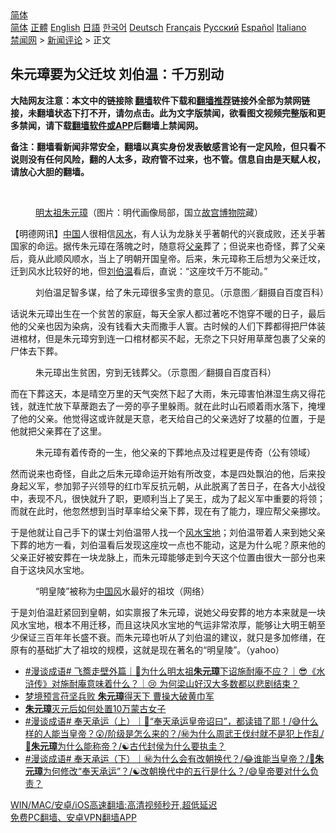  <!-- 面包屑导航 --> <div class="breadcrumb"><!-- GTranslate: https://gtranslate.io/ -->  <div class="switcher notranslate">  <div class="selected">  <a href="#" onclick="return false;"> 简体</a>  </div>  <div class="option">  <a href="https://www.bannedbook.org" onclick="doGTranslate('zh-CN|zh-CN');jQuery('div.switcher div.selected a').html(jQuery(this).html());return false;" title="简体中文" class="nturl selected"> 简体</a>  <a href="https://www.bannedbook.org/zh-tw/" onclick="doGTranslate('zh-CN|zh-TW');jQuery('div.switcher div.selected a').html(jQuery(this).html());return false;" title="繁體中文" class="nturl"> 正體</a>  <a href="https://www.bannedbook.org/en/" onclick="doGTranslate('zh-CN|en');jQuery('div.switcher div.selected a').html(jQuery(this).html());return false;" title="English" class="nturl"> English</a>  <a href="https://www.bannedbook.org/ja/" onclick="doGTranslate('zh-CN|ja');jQuery('div.switcher div.selected a').html(jQuery(this).html());return false;" title="日本語" class="nturl"> 日語</a>  <a href="https://www.bannedbook.org/ko/" onclick="doGTranslate('zh-CN|ko');jQuery('div.switcher div.selected a').html(jQuery(this).html());return false;" title="한국어" class="nturl"> 한국어</a>  <a href="https://www.bannedbook.org/de/" onclick="doGTranslate('zh-CN|de');jQuery('div.switcher div.selected a').html(jQuery(this).html());return false;" title="Deutsch" class="nturl"> Deutsch</a>  <a href="https://www.bannedbook.org/fr/" onclick="doGTranslate('zh-CN|fr');jQuery('div.switcher div.selected a').html(jQuery(this).html());return false;" title="Français" class="nturl"> Français</a>  <a href="https://www.bannedbook.org/ru/" onclick="doGTranslate('zh-CN|ru');jQuery('div.switcher div.selected a').html(jQuery(this).html());return false;" title="Русский" class="nturl"> Русский</a>  <a href="https://www.bannedbook.org/es/" onclick="doGTranslate('zh-CN|es');jQuery('div.switcher div.selected a').html(jQuery(this).html());return false;" title="Español" class="nturl"> Español</a>  <a href="https://www.bannedbook.org/it/" onclick="doGTranslate('zh-CN|it');jQuery('div.switcher div.selected a').html(jQuery(this).html());return false;" title="Italiano" class="nturl"> Italiano</a>  </div>  </div>      <div class='breadcrumb-sub'><!-- Breadcrumb NavXT 6.3.0 --> <a href="https://www.bannedbook.org/" class="home">禁闻网</a> &gt; <a href="https://www.bannedbook.org/bnews/comments/" class="category">新闻评论</a> &gt; 正文</div></div><h2>朱元璋要为父迁坟 刘伯温：千万别动</h2> <p class="notice"><b>大陆网友注意：本文中的链接除 <a href="https://github.com/bannedbook/fanqiang" >翻墙</a>软件下载和<a href="https://github.com/killgcd/justmysocks/blob/master/README.md">翻墙推荐</a>链接外全部为禁网链接，未翻墙状态下打不开，请勿点击。此为文字版禁闻，欲看图文视频完整版和更多禁闻，请下载<a href="https://github.com/bannedbook/fanqiang">翻墙软件或APP</a>后翻墙上禁闻网。</p><p>备注：翻墙看新闻非常安全，翻墙以真实身份发表敏感言论有一定风险，但只看不说则没有任何风险，翻的人太多，政府管不过来，也不管。信息自由是天赋人权，请放心大胆的翻墙。</b></p>  <div class="entry"> <br /> <figure><a href="https://i2.wp.com/upload-images-bucket-v64rleca837do.s3.eu-west-1.amazonaws.com/wp-content/uploads/2021/07/31091425/ming_emperor_taizu-1616572792265.jpg?fit=860%2C484&#038;ssl=1" data-caption="明太祖朱元璋（图片：明代画像局部，国立故宫博物院藏）"></a><figcaption class="wp-caption-text"><a href="https://www.bannedbook.org/bnews/tag/%E6%98%8E%E5%A4%AA%E7%A5%96/" class="st_tag internal_tag" rel="tag" title="标签 明太祖 下的日志">明太祖</a><a href="https://www.bannedbook.org/bnews/tag/%e6%9c%b1%e5%85%83%e7%92%8b/" class="st_tag internal_tag" rel="tag" title="标签 朱元璋 下的日志">朱元璋</a>（图片：明代画像局部，国立<a href="https://www.bannedbook.org/bnews/tag/%E6%95%85%E5%AE%AB%E5%8D%9A%E7%89%A9%E9%99%A2/" class="st_tag internal_tag" rel="tag" title="标签 故宫博物院 下的日志">故宫博物院</a>藏）</figcaption></figure> <p>【明德网讯】<span class='wp_keywordlink_affiliate'><a href="https://www.bannedbook.org/" title="中国" target="_blank">中国</a></span>人很相信<a href="https://www.bannedbook.org/bnews/tag/%e9%a3%8e%e6%b0%b4/" class="st_tag internal_tag" rel="tag" title="标签 风水 下的日志">风水</a>，有人认为龙脉关乎著朝代的兴衰成败，还关乎著国家的命运。据传朱元璋在落魄之时，随意将<a href="https://www.bannedbook.org/bnews/tag/%E7%88%B6%E4%BA%B2/" class="st_tag internal_tag" rel="tag" title="标签 父亲 下的日志">父亲</a>葬了；但说来也奇怪，葬了父亲后，竟从此顺风顺水，当上了明朝开国皇帝。后来，朱元璋称王后想为父亲迁坟，迁到风水比较好的地，但<a href="https://www.bannedbook.org/bnews/tag/%e5%88%98%e4%bc%af%e6%b8%a9/" class="st_tag internal_tag" rel="tag" title="标签 刘伯温 下的日志">刘伯温</a>看后，直说：“这座坟千万不能动。”</p> <figure id="attachment_51225" aria-describedby="caption-attachment-51225" style="width: 927px" class="wp-caption alignnone"><figcaption id="caption-attachment-51225" class="wp-caption-text">刘伯温足智多谋，给了朱元璋很多宝贵的意见。（示意图／翻摄自百度百科）</figcaption></figure> <p>话说朱元璋出生在一个贫苦的家庭，每天全家人都过著吃不饱穿不暖的日子，最后他的父亲也因为染病，没有钱看大夫而撒手人寰。古时候的人们下葬都得把尸体装进棺材，但是朱元璋穷到连一口棺材都买不起，无奈之下只好用草蓆包裹了父亲的尸体去下葬。</p>  <figure id="attachment_51226" aria-describedby="caption-attachment-51226" style="width: 883px" class="wp-caption alignnone"><figcaption id="caption-attachment-51226" class="wp-caption-text">朱元璋出生贫困，穷到无钱葬父。（示意图／翻摄自百度百科）</figcaption></figure> <p>而在下葬这天，本是晴空万里的天气突然下起了大雨，朱元璋害怕淋湿生病又得花钱，就连忙放下草蓆跑去了一旁的亭子里躲雨。就在此时山石顺着雨水落下，掩埋了他的父亲。他觉得这或许就是天意，老天给自己的父亲选好了坟墓的位置，于是他就把父亲葬在了这里。</p> <figure id="attachment_51227" aria-describedby="caption-attachment-51227" style="width: 915px" class="wp-caption alignnone"><figcaption id="caption-attachment-51227" class="wp-caption-text">朱元璋有着传奇的一生，他父亲的下葬地点及过程更是传奇（公有领域）</figcaption></figure> <p class="caas-share-buttons sticky-flow sticky-active">然而说来也奇怪，自此之后朱元璋命运开始有所改变，本是四处飘泊的他，后来投身起义军，参加郭子兴领导的红巾军反抗元朝，从此脱离了苦日子，在各大小战役中，表现不凡，很快就升了职，更顺利当上了吴王，成为了起义军中重要的将领；而就在此时，他忽然想到当时草率给父亲下葬，现在有了能力，理应帮父亲挪坟。</p>  <p>于是他就让自己手下的谋士刘伯温带人找一个<a href="https://www.bannedbook.org/bnews/tag/%E9%A3%8E%E6%B0%B4%E5%AE%9D%E5%9C%B0/" class="st_tag internal_tag" rel="tag" title="标签 风水宝地 下的日志">风水宝地</a>；刘伯温带着人来到她父亲下葬的地方一看，刘伯温看后发现这座坟一点也不能动，这是为什么呢？原来他的父亲正好被安葬在一块龙脉上，而朱元璋能够走到今天这个位置由很大一部分也来自于这块风水宝地。</p> <figure id="attachment_51228" aria-describedby="caption-attachment-51228" style="width: 995px" class="wp-caption alignnone"><figcaption id="caption-attachment-51228" class="wp-caption-text">“明皇陵”被称为<a href="https://www.bannedbook.org/bnews/tag/%E4%B8%AD%E5%9B%BD%E9%A3%8E/" class="st_tag internal_tag" rel="tag" title="标签 中国风 下的日志">中国风</a>水最好的祖坟（网络）</figcaption></figure> <p>于是刘伯温赶紧回到皇朝，如实禀报了朱元璋，说她父母安葬的地方本来就是一块风水宝地，根本不用迁移，而且这块风水宝地的气运非常浓厚，能够让大明王朝至少保证三百年年长盛不衰。而朱元璋也听从了刘伯温的建议，就只是多加修缮，在原有的基础扩大了祖坟的规模，这就是现在著名的“明皇陵”。（yahoo）</p>  <ul class='op-related-articles' title='相关阅读'> <li><a href='https://www.bannedbook.org/bnews/bannedvideo/20210721/1591235.html' target='_blank'>#漫谈成语# 飞簷走壁外篇｜🤨为什么明太祖<b>朱元璋</b>下诏施耐庵不应？｜😎《水浒传》对施耐庵意味着什么？｜😢 为何梁山好汉大多数都以悲剧结束？</a></li> <li><a href='https://www.bannedbook.org/bnews/lishi/20210720/1590501.html' target='_blank'>梦境预言苻坚兵败 <b>朱元璋</b>得天下 曹操大破黄巾军</a></li> <li><a href='https://www.bannedbook.org/bnews/cnnews/20210623/1572850.html' target='_blank'><b>朱元璋</b>灭元后如何处置10万蒙古女子</a></li> <li><a href='https://www.bannedbook.org/bnews/bannedvideo/20210525/1553554.html' target='_blank'>#漫谈成语# 奉天承运（上）｜🤣“奉天承运皇帝诏曰”，都读错了耶！/😅什么样的人能当皇帝？😲/阶级是怎么来的？/㊙️为什么周武王伐纣就不是犯上作乱/🌟<b>朱元璋</b>为什么能称帝？/☯️古代封侯为什么要执圭？</a></li> <li><a href='https://www.bannedbook.org/bnews/bannedvideo/20210525/1553552.html' target='_blank'>#漫谈成语# 奉天承运（下）｜㊙️为什么会有改朝换代？/😂谁能当皇帝？/🌟<b>朱元璋</b>为何修改“奉天承运”？/☯️改朝换代中的五行是什么？/😄皇帝要对什么负责？</a></li> </ul> <p class="texttj"> <a href="https://github.com/bannedbook/fanqiang/wiki/V2ray%E6%9C%BA%E5%9C%BA" target="_blank">WIN/MAC/安卓/iOS高速翻墙:高清视频秒开,超低延迟</a><br/> <a href="https://github.com/bannedbook/fanqiang/wiki/%E7%A6%81%E9%97%BB%E7%BD%91%E5%AE%89%E5%8D%93%E7%BF%BB%E5%A2%99%E6%96%B0%E9%97%BBAPP" target="_blank">免费PC翻墙、安卓VPN翻墙APP</a></p><p>&nbsp;</p> <a name='sharetosocial'></a>  <div style="margin-bottom:5px;padding-bottom:5px;clear:both"> <div id="archive-pix-1" class="banner-ads"> <!-- AuctionX Display platform tag START --> <div id="26318x728x90x621x_ADSLOT2" clicktrack="%%CLICK_URL_ESC%%"></div> <!-- AuctionX Display platform tag END --> </div> <div id="archive-pix-2" class="banner-ads"> <!-- AuctionX Display platform tag START --> <div id="26315x300x250x621x_ADSLOT2" clicktrack="%%CLICK_URL_ESC%%"></div> <!-- AuctionX Display platform tag END --> </div> </div>  <div id="archive-pix-1" class="banner-ads"> <!-- AuctionX Display platform tag START --> <div id="26318x728x90x621x_ADSLOT3" clicktrack="%%CLICK_URL_ESC%%"></div> <!-- AuctionX Display platform tag END --> </div> </div><!--END ENTRY--> 